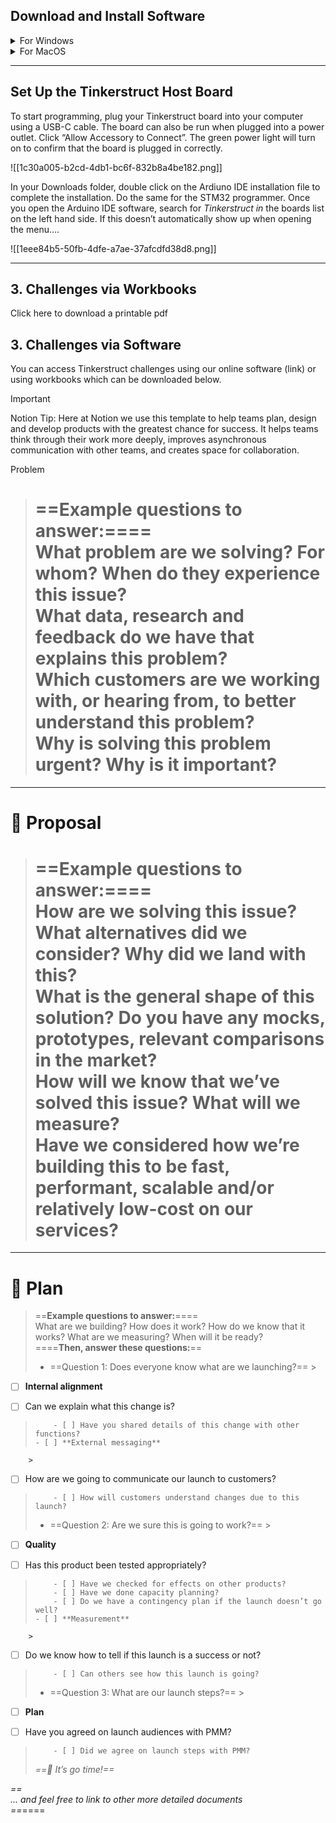 ## Download and Install Software

<details><summary>For Windows</summary>

<ul>
  <li>Install the Arduino IDE: </li>
    <ul>
    <li> <a href="https://downloads.arduino.cc/arduino-ide/arduino-ide_2.3.2_Windows_64bit.exe">Arduino IDE</a> </li>
    <li> <a href="https://downloads.arduino.cc/arduino-ide/arduino-ide_2.3.2_Windows_64bit.exe">Arduino IDE</a> </li>
</ul>
  <li>Install the driver.</li>
  <li>Install the latest STM Cube Programmer for Windows 64 or Windows 32 </li>
</ul>

</details>


<details><summary>For MacOS</summary>

<ul>
  <li>Install the Arduino IDE: </li>
    <ul> 
    <li> <a href="https://downloads.arduino.cc/arduino-ide/arduino-ide_2.3.2_macOS_64bit.dmg">Intel, 10.15: “Catalina” or newer, 64 bitsE</a> </li>
    <li> <a href="https://downloads.arduino.cc/arduino-ide/arduino-ide_2.3.2_macOS_arm64.dmg">Apple Silicon, 11: “Big Sur” or newer, 64 bits</a> </li>
</ul>
  <li>Install the driver.</li>
  <li>Install the latest STM Cube Programmer for Windows 64 or Windows 32 </li>
</ul>

<a href="https://www.notion.soundefined">Link</a>

</details>

[](https://www.notion.soundefined)

---

## Set Up the Tinkerstruct Host Board

To start programming, plug your Tinkerstruct board into your computer using a USB-C cable. The board can also be run
when plugged into a power outlet. Click “Allow Accessory to Connect”. The green power light will turn on to confirm that
the board is plugged in correctly.

![[1c30a005-b2cd-4db1-bc6f-832b8a4be182.png]]

In your Downloads folder, double click on the Ardiuno IDE installation file to complete the installation. Do the same
for the STM32 programmer. Once you open the Arduino IDE software, search for _Tinkerstruct in_ the boards list on the
left hand side. If this doesn’t automatically show up when opening the menu….

![[1eee84b5-50fb-4dfe-a7ae-37afcdfd38d8.png]]

---

## 3. Challenges via Workbooks

Click here to download a printable pdf

## 3. Challenges via Software

You can access Tinkerstruct challenges using our online software (link) or using workbooks which can be downloaded
below.



> [!important]  
> Notion Tip: Here at Notion we use this template to help teams plan, design and develop products with the greatest
> chance for success. It helps teams think through their work more deeply, improves asynchronous communication with
> other
> teams, and creates space for collaboration.



Problem

> ==**Example questions to answer:**====  
> What problem are we solving? For whom? When do they experience this issue?  
> What data, research and feedback do we have that explains this problem?  
> Which customers are we working with, or hearing from, to better understand this problem?  
> Why is solving this problem urgent? Why is it important?  
> ==



---

# 💭 Proposal

> ==**Example questions to answer:**====  
> How are we solving this issue? What alternatives did we consider? Why did we land with this?  
> What is the general shape of this solution? Do you have any mocks, prototypes, relevant comparisons in the market?  
> How will we know that we’ve solved this issue? What will we measure?  
> Have we considered how we’re building this to be fast, performant, scalable and/or relatively low-cost on our
> services?  
> ==



---

# 🛫 Plan

> ==**Example questions to answer:**====  
> What are we building? How does it work? How do we know that it works? What are we measuring? When will it be ready?  
> ====**Then, answer these questions:**==
>
> - ==Question 1: Does everyone know what are we launching?==
    >

- [ ] **Internal alignment**
  >
- [ ] Can we explain what this change is?

>         - [ ] Have you shared details of this change with other functions?
>     - [ ] **External messaging**

        >

- [ ] How are we going to communicate our launch to customers?

>         - [ ] How will customers understand changes due to this launch?
> - ==Question 2: Are we sure this is going to work?==
    >

- [ ] **Quality**
  >
- [ ] Has this product been tested appropriately?

>         - [ ] Have we checked for effects on other products?
>         - [ ] Have we done capacity planning?
>         - [ ] Do we have a contingency plan if the launch doesn’t go well?
>     - [ ] **Measurement**

        >

- [ ] Do we know how to tell if this launch is a success or not?

>         - [ ] Can others see how this launch is going?
> - ==Question 3: What are our launch steps?==
    >

- [ ] **Plan**
  >
- [ ] Have you agreed on launch audiences with PMM?

>         - [ ] Did we agree on launch steps with PMM?
>
> _==🚀 It’s go time!==_

_==  
... and feel free to link to other more detailed documents  
==_====